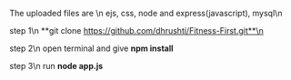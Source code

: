 The uploaded files are \n
ejs, css, node and express(javascript), mysql\n

step 1\n
**git clone https://github.com/dhrushti/Fitness-First.git**\n

step 2\n
open terminal and give **npm install**

step 3\n
run **node app.js**
